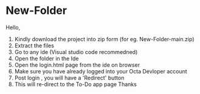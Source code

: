 # New-Folder
Hello,
1. Kindly download the project into zip form (for eg. New-Folder-main.zip)
2. Extract the files
3. Go to any ide (Visual studio code recommedned)
4. Open the folder in the Ide
5. Open the login.html page from the ide on browser
6. Make sure you have already logged into your Octa Devloper account
7. Post login , you will have a 'Redirect' button
8. This will re-direct to the To-Do app page
Thanks
